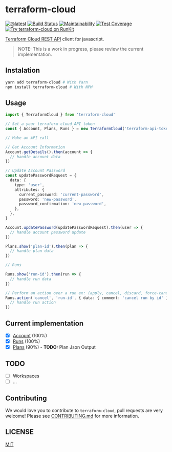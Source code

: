 # terraform-cloud

[![@latest](https://img.shields.io/npm/v/terraform-cloud.svg)](https://www.npmjs.com/package/terraform-cloud)
[![Build Status](https://github.com/mijailr/terraform-cloud/workflows/Test/badge.svg)](https://github.com/mijailr/terraform-cloud/actions?query=workflow%3ATest+branch%3Amaster)
[![Maintainability](https://api.codeclimate.com/v1/badges/a68c0e9a298ae127d7de/maintainability)](https://codeclimate.com/github/mijailr/terraform-cloud/maintainability)
[![Test Coverage](https://api.codeclimate.com/v1/badges/a68c0e9a298ae127d7de/test_coverage)](https://codeclimate.com/github/mijailr/terraform-cloud/test_coverage)
[![Try terraform-cloud on RunKit](https://badge.runkitcdn.com/terraform-cloud.svg)](https://npm.runkit.com/terraform-cloud)

[Terraform Cloud REST API](https://www.terraform.io/docs/cloud/api/index.html) client for javascript.

> NOTE: This is a work in progress, please review the current implementation.

## Instalation

```sh
yarn add terraform-cloud # With Yarn
npm install terraform-cloud # With NPM
```

## Usage

```ts
import { TerraformCloud } from 'terraform-cloud'

// Set a your terraform cloud API token
const { Account, Plans, Runs } = new TerraformCloud('terraform-api-token')

// Make an API call

// Get Account Information
Account.getDetails().then(account => {
  // handle account data
})

// Update Account Password
const updatePasswordRequest = {
  data: {
    type: 'user',
    attributes: {
      current_password: 'current-password',
      password: 'new-password',
      password_confirmation: 'new-password',
    },
  },
}

Account.updatePassword(updatePasswordRequest).then(user => {
  // handle account password update
})

Plans.show('plan-id').then(plan => {
  // handle plan data
})

// Runs

Runs.show('run-id').then(run => {
  // handle run data
})

// Perform an action over a run ex: (apply, cancel, discard, force-cancel, force-execute)
Runs.action('cancel', 'run-id', { data: { comment: 'cancel run by id' } }).then(() => {
  // handle run action
})
```

## Current implementation

- [x] [Account](https://www.terraform.io/docs/cloud/api/account.html) (100%)
- [x] [Runs](https://www.terraform.io/docs/cloud/api/plans.html) (100%)
- [x] [Plans](https://www.terraform.io/docs/cloud/api/plans.html) (90%) - **TODO:** Plan Json Output

## TODO

- [ ] Workspaces
- [ ] ...

## Contributing

We would love you to contribute to `terraform-cloud`, pull requests are very welcome! Please see [CONTRIBUTING.md](CONTRIBUTING.md) for more information.

## LICENSE

[MIT](LICENSE)
